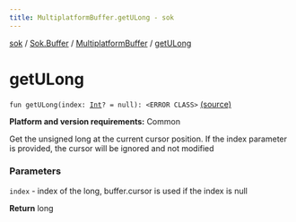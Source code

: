 ```yaml
---
title: MultiplatformBuffer.getULong - sok
---
```


[sok](../../index.html) / [Sok.Buffer](../index.html) / [MultiplatformBuffer](index.html) / [getULong](./get-u-long.html)

# getULong

`fun getULong(index: `[`Int`](https://kotlinlang.org/api/latest/jvm/stdlib/kotlin/-int/index.html)`? = null): <ERROR CLASS>` [(source)](https://github.com/SeekDaSky/Sok/tree/master/common/sok-common/src/Sok/Buffer/MultiplatformBuffer.kt#L250)

**Platform and version requirements:** Common

Get the unsigned long at the current cursor position. If the index parameter is provided, the cursor will be ignored and not modified

### Parameters

`index` - index of the long, buffer.cursor is used if the index is null

**Return**
long

